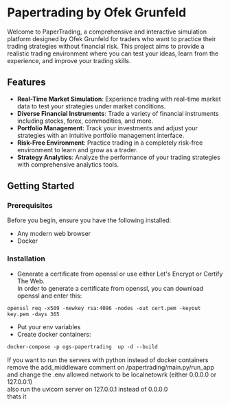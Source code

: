 # Papertrading by Ofek Grunfeld

Welcome to PaperTrading, a comprehensive and interactive simulation platform designed by Ofek Grunfeld for traders who want to practice their trading strategies without financial risk. This project aims to provide a realistic trading environment where you can test your ideas, learn from the experience, and improve your trading skills.

## Features

- **Real-Time Market Simulation**: Experience trading with real-time market data to test your strategies under market conditions.
- **Diverse Financial Instruments**: Trade a variety of financial instruments including stocks, forex, commodities, and more.
- **Portfolio Management**: Track your investments and adjust your strategies with an intuitive portfolio management interface.
- **Risk-Free Environment**: Practice trading in a completely risk-free environment to learn and grow as a trader.
- **Strategy Analytics**: Analyze the performance of your trading strategies with comprehensive analytics tools.

## Getting Started

### Prerequisites

Before you begin, ensure you have the following installed:
- Any modern web browser
- Docker

### Installation
- Generate a certificate from openssl or use either Let's Encrypt or Certify The Web. <br>
In order to generate a certificate from openssl, you can download openssl and enter this:
```shell
openssl req -x509 -newkey rsa:4096 -nodes -out cert.pem -keyout key.pem -days 365
````
- Put your env variables
- Create docker containers: 
```dockerfile
docker-compose -p ogs-papertrading  up -d --build
```


If you want to run the servers with python instead of docker containers remove the add_middleware comment on /papertrading/main.py/run_app
<br>
and change the .env allowed network to be localnetowrk (either 0.0.0.0 or 127.0.0.1)
<br>
also run the uvicorn server on 127.0.0.1 instead of 0.0.0.0
<br>
thats it
